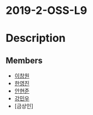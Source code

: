 # 2019-2-OSS-L9

# Description

## Members

* [이창원](https://lcw921.github.io/static_page/)
* [한영진](https://skkuYJ.github.io/static_page/)
* [안현준](https://nthreeahn.github.io/static_page/)
* [강민우](https://r0ya1je11y.github.io/static_page/)
* [금상인]
